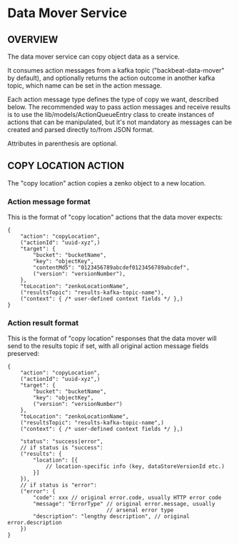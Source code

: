 # Data Mover Service

## OVERVIEW

The data mover service can copy object data as a service.

It consumes action messages from a kafka topic ("backbeat-data-mover"
by default), and optionally returns the action outcome in another
kafka topic, which name can be set in the action message.

Each action message type defines the type of copy we want, described
below. The recommended way to pass action messages and receive results
is to use the lib/models/ActionQueueEntry class to create instances of
actions that can be manipulated, but it's not mandatory as messages
can be created and parsed directly to/from JSON format.

Attributes in parenthesis are optional.

## COPY LOCATION ACTION

The "copy location" action copies a zenko object to a new location.

### Action message format

This is the format of "copy location" actions that the data mover
expects:

```
{
    "action": "copyLocation",
    ("actionId": "uuid-xyz",)
    "target": {
        "bucket": "bucketName",
        "key": "objectKey",
        "contentMd5": "0123456789abcdef0123456789abcdef",
        ("version": "versionNumber"),
    },
    "toLocation": "zenkoLocationName",
    ("resultsTopic": "results-kafka-topic-name"),
    ("context": { /* user-defined context fields */ },)
}
```

### Action result format

This is the format of "copy location" responses that the data mover
will send to the results topic if set, with all original action
message fields preserved:

```
{
    "action": "copyLocation",
    ("actionId": "uuid-xyz",)
    "target": {
        "bucket": "bucketName",
        "key": "objectKey",
        ("version": "versionNumber")
    },
    "toLocation": "zenkoLocationName",
    ("resultsTopic": "results-kafka-topic-name",)
    ("context": { /* user-defined context fields */ },)

    "status": "success|error",
    // if status is "success":
    ("results": {
        "location": [{
            // location-specific info (key, dataStoreVersionId etc.)
        }]
    }),
    // if status is "error":
    ("error": {
        "code": xxx // original error.code, usually HTTP error code
        "message": "ErrorType" // original error.message, usually
                               // arsenal error type
        "description": "lengthy description", // original error.description
    })
}
```
